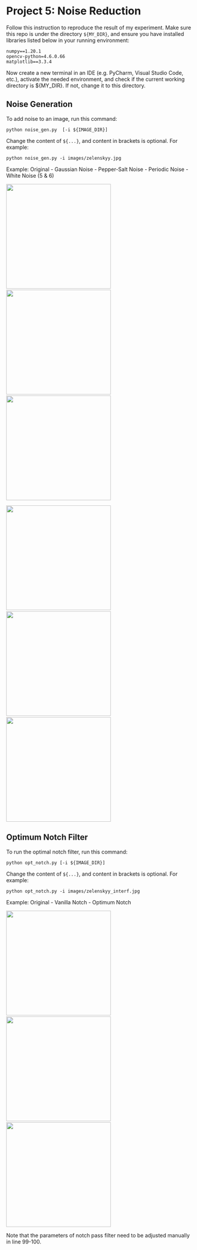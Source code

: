 # Project 5: Noise Reduction
Follow this instruction to reproduce the result of my experiment. Make sure this repo is under the directory ```${MY_DIR}```, and ensure you have installed libraries listed below in your running environment:

```
numpy==1.20.1
opencv-python=4.6.0.66
matplotlib==3.3.4
```

Now create a new terminal in an IDE (e.g. PyCharm, Visual Studio Code, etc.),
activate the needed environment,
and check if the current working directory is ${MY_DIR}. If not, change it to this directory.

## Noise Generation
To add noise to an image, run this command:

```
python noise_gen.py  [-i ${IMAGE_DIR}]
```

Change the content of ```${...}```, and content in brackets is optional. For example:

```
python noise_gen.py -i images/zelenskyy.jpg
```

Example: Original - Gaussian Noise - Pepper-Salt Noise - Periodic Noise - White Noise (5 & 6)
<p>
  <img src='images/zelenskyy.jpg' width='280'/>&nbsp;&nbsp;&nbsp;&nbsp;<img src='images/zelenskyy_gn.jpg' width='280'/>&nbsp;&nbsp;&nbsp;&nbsp;<img src='images/zelenskyy_pn.jpg' width='280'/>
</p>
<p>
  <img src='images/zelenskyy_prd.jpg' width='280'/>&nbsp;&nbsp;&nbsp;&nbsp;<img src='images/zelenskyy_wn_2.5e+04.jpg' width='280'/>&nbsp;&nbsp;&nbsp;&nbsp;<img src='images/zelenskyy_wn_1e+05.jpg' width='280'/>
</p>

## Optimum Notch Filter
To run the optimal notch filter, run this command:

```
python opt_notch.py [-i ${IMAGE_DIR}]
```

Change the content of ```${...}```, and content in brackets is optional. For example:

```
python opt_notch.py -i images/zelenskyy_interf.jpg
```

Example: Original - Vanilla Notch - Optimum Notch
<p>
  <img src='images/zelenskyy_interf.jpg' width='280'/>&nbsp;&nbsp;&nbsp;&nbsp;<img src='images/zelenskyy_interf_denoised.jpg' width='280'/>&nbsp;&nbsp;&nbsp;&nbsp;<img src='images/zelenskyy_interf_opt_denoised.jpg' width='280'/>
</p>

Note that the parameters of notch pass filter need to be adjusted manually in line 99-100.
